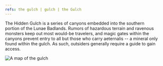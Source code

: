 ```yaml
---
refs: the gulch | gulch | the Gulch
---
```


The Hidden Gulch is a series of canyons embedded into the southern portion of the Lunae Badlands. Rumors of hazardous terrain and ravenous monsters keep out most would-be travelers, and magic gates within the canyons prevent entry to all but those who carry aeternalis -- a mineral only found within the gulch. As such, outsiders generally require a guide to gain access.

![A map of the gulch](/badlands.jpg)
